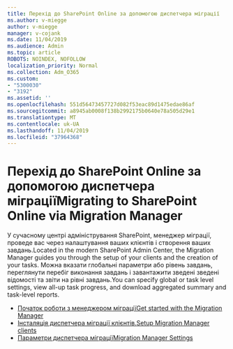 ```yaml
---
title: Перехід до SharePoint Online за допомогою диспетчера міграції
ms.author: v-miegge
author: v-miegge
manager: v-cojank
ms.date: 11/04/2019
ms.audience: Admin
ms.topic: article
ROBOTS: NOINDEX, NOFOLLOW
localization_priority: Normal
ms.collection: Adm_O365
ms.custom:
- "5300030"
- "3192"
ms.assetid: ''
ms.openlocfilehash: 551d56473457727d082f53eac89d1475edae86af
ms.sourcegitcommit: a8945ab0008f138b2992175b0640e78a505d29e1
ms.translationtype: MT
ms.contentlocale: uk-UA
ms.lasthandoff: 11/04/2019
ms.locfileid: "37964368"
---
```

# <a name="migrating-to-sharepoint-online-via-migration-manager"></a><span data-ttu-id="30020-102">Перехід до SharePoint Online за допомогою диспетчера міграції</span><span class="sxs-lookup"><span data-stu-id="30020-102">Migrating to SharePoint Online via Migration Manager</span></span>

<span data-ttu-id="30020-103">У сучасному центрі адміністрування SharePoint, менеджер міграції, проведе вас через налаштування ваших клієнтів і створення ваших завдань.</span><span class="sxs-lookup"><span data-stu-id="30020-103">Located in the modern SharePoint Admin Center, the Migration Manager guides you through the setup of your clients and the creation of your tasks.</span></span> <span data-ttu-id="30020-104">Можна вказати глобальні параметри або рівень завдань, переглянути перебіг виконання завдань і завантажити зведені зведені відомості та звіти на рівні завдань.</span><span class="sxs-lookup"><span data-stu-id="30020-104">You can specify global or task level settings, view all-up task progress, and download aggregated summary and task-level reports.</span></span>

* [<span data-ttu-id="30020-105">Початок роботи з менеджером міграції</span><span class="sxs-lookup"><span data-stu-id="30020-105">Get started with the Migration Manager</span></span>](https://docs.microsoft.com/sharepointmigration/mm-get-started)
* [<span data-ttu-id="30020-106">Інсталяція диспетчера міграції клієнтів.</span><span class="sxs-lookup"><span data-stu-id="30020-106">Setup Migration Manager clients</span></span>](https://docs.microsoft.com/sharepointmigration/mm-setup-clients)
* [<span data-ttu-id="30020-107">Параметри диспетчера міграції</span><span class="sxs-lookup"><span data-stu-id="30020-107">Migration Manager Settings</span></span>](https://docs.microsoft.com/sharepointmigration/mm-settings)